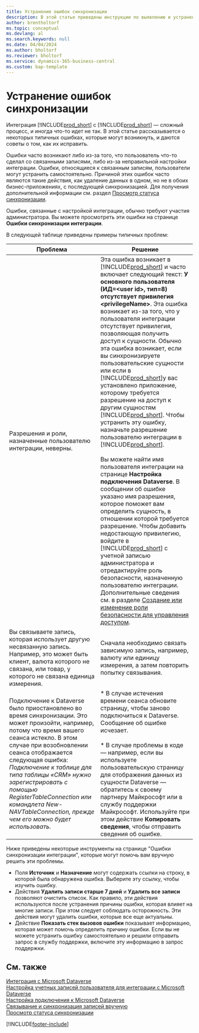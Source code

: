 ```yaml
---
title: Устранение ошибок синхронизации
description: В этой статье приведены инструкции по выявлению и устранению ошибок синхронизации.
author: brentholtorf
ms.topic: conceptual
ms.devlang: al
ms.search.keywords: null
ms.date: 04/04/2024
ms.author: bholtorf
ms.reviewer: bholtorf
ms.service: dynamics-365-business-central
ms.custom: bap-template
---
```

# <a name="troubleshoot-synchronization-errors"></a>Устранение ошибок синхронизации

Интеграция [!INCLUDE[prod_short](includes/prod_short.md)] с [!INCLUDE[prod_short](includes/cds_long_md.md)] — сложный процесс, и иногда что-то идет не так. В этой статье рассказывается о некоторых типичных ошибках, которые могут возникнуть, и даются советы о том, как их исправить.

Ошибки часто возникают либо из-за того, что пользователь что-то сделал со связанными записями, либо из-за неправильной настройки интеграции. Ошибки, относящиеся к связанным записям, пользователи могут устранить самостоятельно. Причиной этих ошибок часто являются такие действия, как удаление данных в одном, но не в обоих бизнес-приложениях, с последующей синхронизацией. Для получения дополнительной информации см. раздел [Просмотр статуса синхронизации](admin-how-to-view-synchronization-status.md).

Ошибки, связанные с настройкой интеграции, обычно требуют участия администратора. Вы можете просмотреть эти ошибки на странице **Ошибки синхронизации интеграции**. 

В следующей таблице приведены примеры типичных проблем:  

|Проблема  |Решение  |
|---------|---------|
|Разрешения и роли, назначенные пользователю интеграции, неверны. | Эта ошибка возникает в [!INCLUDE[prod_short](includes/cds_long_md.md)] и часто включает следующий текст: **У основного пользователя (ИД=\<user id>, тип=8) отсутствует привилегия \<privilegeName>**. Эта ошибка возникает из-за того, что у пользователя интеграции отсутствует привилегия, позволяющая получить доступ к сущности. Обычно эта ошибка возникает, если вы синхронизируете пользовательские сущности или если в [!INCLUDE[prod_short](includes/cds_long_md.md)]у вас установлено приложение, которому требуется разрешение на доступ к другим сущностям [!INCLUDE[prod_short](includes/cds_long_md.md)]. Чтобы устранить эту ошибку, назначьте разрешение пользователю интеграции в [!INCLUDE[prod_short](includes/cds_long_md.md)].<br><br> Вы можете найти имя пользователя интеграции на странице **Настройка подключения Dataverse**. В сообщении об ошибке указано имя разрешения, которое поможет вам определить сущность, в отношении которой требуется разрешение. Чтобы добавить недостающую привилегию, войдите в [!INCLUDE[prod_short](includes/cds_long_md.md)] с учетной записью администратора и отредактируйте роль безопасности, назначенную пользователю интеграции. Дополнительные сведения см. в разделе [Создание или изменение роли безопасности для управления доступом](/power-platform/admin/create-edit-security-role). |
|Вы связываете запись, которая использует другую несвязанную запись. Например, это может быть клиент, валюта которого не связана, или товар, у которого не связана единица измерения. | Сначала необходимо связать зависимую запись, например, валюту или единицу измерения, а затем повторить попытку связывания. |
|Подключение к Dataverse было приостановлено во время синхронизации. Это может произойти, например, потому что время вашего сеанса истекло. В этом случае при возобновлении сеанса отображается следующая ошибка: _Подключение к таблице для типа таблицы «CRM» нужно зарегистрировать с помощью RegisterTableConnection или командлета New-NAVTableConnection, прежде чем его можно будет использовать._|* В случае истечения времени сеанса обновите страницу, чтобы заново подключиться к Dataverse. Сообщение об ошибке исчезает.<br><br>* В случае проблемы в коде — например, если вы используете пользовательскую страницу для отображения данных из сущности Dataverse — обратитесь к своему партнеру Майкрософт или в службу поддержки Майкрософт. Используйте при этом действие **Копировать сведения**, чтобы отправить сведения об ошибке. |

Ниже приведены некоторые инструменты на странице "Ошибки синхронизации интеграции", которые могут помочь вам вручную решить эти проблемы.  

* Поля **Источник** и **Назначение** могут содержать ссылки на строку, в которой была обнаружена ошибка. Выберите эту ссылку, чтобы изучить ошибку.  
* Действия **Удалить записи старше 7 дней** и **Удалить все записи** позволяют очистить список. Как правило, эти действия используются после устранения причины ошибки, которая влияет на многие записи. При этом следует соблюдать осторожность. Эти действия могут удалить ошибки, которые все еще актуальны.
* Действие **Показать стек вызовов ошибки** показывает информацию, которая может помочь определить причину ошибки. Если вы не можете устранить ошибку самостоятельно и решили отправить запрос в службу поддержки, включите эту информацию в запрос поддержки.

## <a name="see-also"></a>См. также

[Интеграция с Microsoft Dataverse](admin-prepare-dynamics-365-for-sales-for-integration.md)  
[Настройка учетных записей пользователя для интеграции с Microsoft Dataverse](admin-setting-up-integration-with-dynamics-sales.md)  
[Настройка подключения к Microsoft Dataverse](admin-how-to-set-up-a-dynamics-crm-connection.md)  
[Связывание и синхронизация записей вручную](admin-how-to-couple-and-synchronize-records-manually.md)  
[Просмотр статуса синхронизации](admin-how-to-view-synchronization-status.md)  


[!INCLUDE[footer-include](includes/footer-banner.md)]

